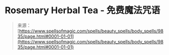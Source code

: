 <!--yml

category: 未分类

date: 2024-06-12 18:46:14

-->

# Rosemary Herbal Tea - 免费魔法咒语

> 来源：[https://www.spellsofmagic.com/spells/beauty_spells/body_spells/9835/page.html#0001-01-01](https://www.spellsofmagic.com/spells/beauty_spells/body_spells/9835/page.html#0001-01-01)
